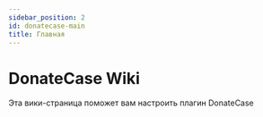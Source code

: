 ```yaml
---
sidebar_position: 2
id: donatecase-main
title: Главная
---
```



# DonateCase Wiki
Эта вики-страница поможет вам настроить плагин DonateCase